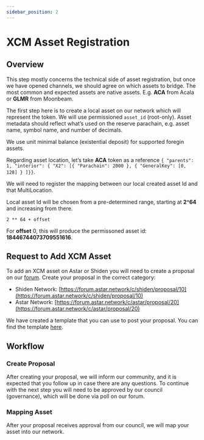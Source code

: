 ```yaml
---
sidebar_position: 2
---
```


# XCM Asset Registration

## Overview

This step mostly concerns the technical side of asset registration, but once we have opened channels, we should agree on which assets to bridge. The most common and expected assets are native assets. E.g. **ACA** from Acala or **GLMR** from Moonbeam.

The first step here is to create a local asset on our network which will represent the token. We will use permissioned `asset_id` (root-only). Asset metadata should reflect what’s used on the reserve parachain, e.g. asset name, symbol name, and number of decimals.

We use unit minimal balance (existential deposit) for supported foregin assets.

Regarding asset location, let’s take **ACA** token as a reference `{ "parents": 1, "interior": { "X2": [{ "Parachain": 2000 }, { "GeneralKey": [0, 128] } ]}}`.

We will need to register the mapping between our local created asset Id and that MultiLocation.

Local asset Id will be chosen from a pre-determined range, starting at **2^64** and increasing from there.

`2 ** 64 + offset`

For **offset** 0, this will produce the permissoned asset id: **18446744073709551616**.

## Request to Add XCM Asset

To add an XCM asset on Astar or Shiden you will need to create a proposal on our [forum](https://forum.astar.network/). Create your proposal in the correct category:

- Shiden Network: [https://forum.astar.network/c/shiden/proposal/10](https://forum.astar.network/c/shiden/proposal/10)
- Astar Network: [https://forum.astar.network/c/astar/proposal/20](https://forum.astar.network/c/astar/proposal/20)

We have created a template that you can use to post your proposal. You can find the template [here](https://astarnetwork.notion.site/XCM-Asset-Registration-Template-ece966dca72d43a38645b54f2fb9f674).

## Workflow

### Create Proposal

After creating your proposal, we will inform our community, and it is expected that you follow up in case there are any questions. To continue with the next step you will need to be approved by our council (governance), which will be done via poll on our forum.

### Mapping Asset

After your proposal receives approval from our council, we will map your asset into our network.
